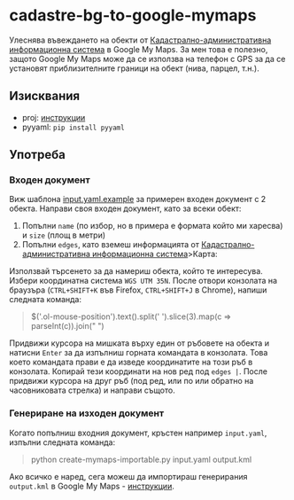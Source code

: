 # cadastre-bg-to-google-mymaps

Улеснява въвеждането на обекти от [Кадастрално-административна информационна система](kais.cadastre.bg) в Google My Maps. 
За мен това е полезно, защото Google My Maps може да се използва на телефон с GPS за да се установят приблизителните граници на обект (нива, парцел, т.н.).

## Изисквания

- proj: [инструкции](https://proj4.org/install.html)
- pyyaml: `pip install pyyaml`

## Употреба

### Входен документ
Виж шаблона [input.yaml.example](input.yaml.example) за примерен входен документ с 2 обекта. Направи своя входен документ, като за всеки обект:

1. Попълни `name` (по избор, но в примера е формата който ми харесва) и `size` (площ в метри)
2. Попълни `edges`, като вземеш информацията от [Кадастрално-административна информационна система](kais.cadastre.bg)>Карта:

  Използвай търсенето за да намериш обекта, който те интересува. Избери координатна система `WGS UTM 35N`. После отвори конзолата на браузъра (`CTRL+SHIFT+K` във Firefox, `CTRL+SHIFT+J` в Chrome), напиши следната команда:

  > $('.ol-mouse-position').text().split(' ').slice(3).map(c => parseInt(c)).join(" ")

  Придвижи курсора на мишката върху един от ръбовете на обекта и натисни `Enter` за да изпълниш горната командата в конзолата. Това  което командата прави е да изведе координатите на този ръб в конзолата. Копирай тези координати на нов ред под `edges |`. После придвижи курсора на друг ръб (под ред, или по или обратно на часовниковата стрелка) и направи същото.

### Генериране на изходен документ

Когато попълниш входния документ, кръстен например `input.yaml`, изпълни следната команда:

> python create-mymaps-importable.py input.yaml output.kml

Ако всичко е наред, сега можеш да импортираш генерирания `output.kml` в Google My Maps - [инструкции](https://support.google.com/mymaps/answer/3024836?hl=en&ref_topic=3024924).
